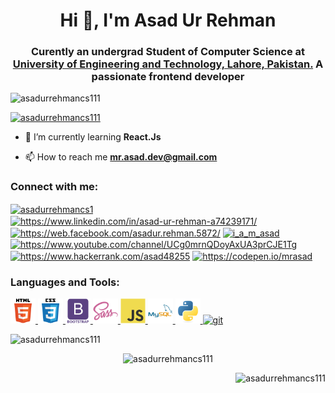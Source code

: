 
<h1 align="center">Hi 👋, I'm Asad Ur Rehman</h1>
<h3 align="center">Curently an undergrad Student of Computer Science at <a href="https://www.uet.edu.pk/">University of Engineering and Technology, Lahore, Pakistan.</a> A passionate frontend developer</h3>

<p align="left"> <img src="https://komarev.com/ghpvc/?username=asadurrehmancs111&label=Profile%20views&color=0e75b6&style=flat" alt="asadurrehmancs111" />
<p align="left"> <a href="https://github.com/ryo-ma/github-profile-trophy"><img src="https://github-profile-trophy.vercel.app/?username=asadurrehmancs111&theme=darkhub" alt="asadurrehmancs111" /></a> </p>

- 🌱 I’m currently learning **React.Js**

- 📫 How to reach me **mr.asad.dev@gmail.com**

<h3 align="left">Connect with me:</h3>
<p align="left">
<a href="https://twitter.com/asadurrehmancs1" target="blank"><img align="center" src="https://cdn.jsdelivr.net/npm/simple-icons@3.0.1/icons/twitter.svg" alt="asadurrehmancs1" height="30" width="40" /></a>
<a href="https://www.linkedin.com/in/asad-ur-rehman-a74239171/" target="blank"><img align="center" src="https://cdn.jsdelivr.net/npm/simple-icons@3.0.1/icons/linkedin.svg" alt="https://www.linkedin.com/in/asad-ur-rehman-a74239171/" height="30" width="40" /></a>
<a href="https://web.facebook.com/asadur.rehman.5872/" target="blank"><img align="center" src="https://cdn.jsdelivr.net/npm/simple-icons@3.0.1/icons/facebook.svg" alt="https://web.facebook.com/asadur.rehman.5872/" height="30" width="40" /></a>
<a href="https://instagram.com/i_a_m_asad" target="blank"><img align="center" src="https://cdn.jsdelivr.net/npm/simple-icons@3.0.1/icons/instagram.svg" alt="i_a_m_asad" height="30" width="40" /></a>
<a href="https://www.youtube.com/channel/UCg0mrnQDoyAxUA3prCJE1Tg" target="_blank"><img align="center" src="https://cdn.jsdelivr.net/npm/simple-icons@3.0.1/icons/youtube.svg" alt="https://www.youtube.com/channel/UCg0mrnQDoyAxUA3prCJE1Tg" height="30" width="40" /></a>
<a href="https://www.hackerrank.com/asad48255" target="blank"><img align="center" src="https://cdn.jsdelivr.net/npm/simple-icons@3.0.1/icons/hackerrank.svg" alt="https://www.hackerrank.com/asad48255" height="30" width="40" /></a>
<a href="https://codepen.io/mrasad" target="blank"><img align="center" src="https://cdn.jsdelivr.net/npm/simple-icons@3.0.1/icons/codepen.svg" alt="https://codepen.io/mrasad" height="30" width="40" /></a>
</p>

<h3 align="left">Languages and Tools:</h3>
<p align="left"> <a href="https://www.w3.org/html/" target="_blank"> <img src="https://raw.githubusercontent.com/devicons/devicon/master/icons/html5/html5-original-wordmark.svg" alt="html5" width="40" height="40"/> </a> <a href="https://www.w3schools.com/css/" target="_blank"> <img src="https://raw.githubusercontent.com/devicons/devicon/master/icons/css3/css3-original-wordmark.svg" alt="css3" width="40" height="40"/> </a><a href="https://getbootstrap.com" target="_blank"> <img src="https://raw.githubusercontent.com/devicons/devicon/master/icons/bootstrap/bootstrap-plain-wordmark.svg" alt="bootstrap" width="40" height="40"/> </a>
<a href="https://sass-lang.com" target="_blank"> <img src="https://raw.githubusercontent.com/devicons/devicon/master/icons/sass/sass-original.svg" alt="sass" width="40" height="40"/> </a> <a href="https://developer.mozilla.org/en-US/docs/Web/JavaScript" target="_blank"> <img src="https://raw.githubusercontent.com/devicons/devicon/master/icons/javascript/javascript-original.svg" alt="javascript" width="40" height="40"/> </a> <a href="https://www.mysql.com/" target="_blank"> <img src="https://raw.githubusercontent.com/devicons/devicon/master/icons/mysql/mysql-original-wordmark.svg" alt="mysql" width="40" height="40"/> </a> <a href="https://www.python.org" target="_blank">  <img src="https://raw.githubusercontent.com/devicons/devicon/master/icons/python/python-original.svg" alt="python" width="40" height="40"/> </a> <a href="https://git-scm.com/" target="_blank"> <img src="https://www.vectorlogo.zone/logos/git-scm/git-scm-icon.svg" alt="git" width="40" height="40"/> </a> </p>
<p align="left"><img  src="https://github-readme-stats.vercel.app/api?username=asadurrehmancs111&show_icons=true&locale=en&theme=vision-friendly-dark" alt="asadurrehmancs111" /></p>
<p align="center"><img src="https://github-readme-stats.vercel.app/api/top-langs?username=asadurrehmancs111&show_icons=true&locale=en&langs_count=8" alt="asadurrehmancs111" /></p>

<p align="right"><img  src="https://github-readme-streak-stats.herokuapp.com/?user=asadurrehmancs111&" alt="asadurrehmancs111" />


